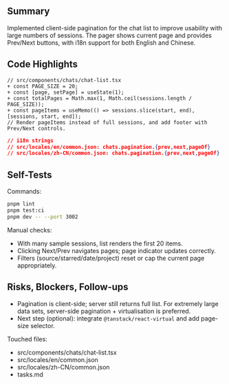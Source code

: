 ## Summary

Implemented client-side pagination for the chat list to improve usability with large numbers of sessions. The pager shows current page and provides Prev/Next buttons, with i18n support for both English and Chinese.

## Code Highlights

```tsx
// src/components/chats/chat-list.tsx
+ const PAGE_SIZE = 20;
+ const [page, setPage] = useState(1);
+ const totalPages = Math.max(1, Math.ceil(sessions.length / PAGE_SIZE));
+ const pageItems = useMemo(() => sessions.slice(start, end), [sessions, start, end]);
// Render pageItems instead of full sessions, and add footer with Prev/Next controls.
```

```json
// i18n strings
// src/locales/en/common.json: chats.pagination.{prev,next,pageOf}
// src/locales/zh-CN/common.json: chats.pagination.{prev,next,pageOf}
```

## Self-Tests

Commands:

```bash
pnpm lint
pnpm test:ci
pnpm dev -- --port 3002
```

Manual checks:

- With many sample sessions, list renders the first 20 items.
- Clicking Next/Prev navigates pages; page indicator updates correctly.
- Filters (source/starred/date/project) reset or cap the current page appropriately.

## Risks, Blockers, Follow-ups

- Pagination is client-side; server still returns full list. For extremely large data sets, server-side pagination + virtualisation is preferred.
- Next step (optional): integrate `@tanstack/react-virtual` and add page-size selector.

Touched files:

- src/components/chats/chat-list.tsx
- src/locales/en/common.json
- src/locales/zh-CN/common.json
- tasks.md
